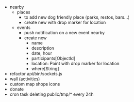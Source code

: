 - nearby
    - places 
        - to add new dog friendly place (parks, restos, bars...)
        - create new with drop marker for location
    - events
        - push notification on a new event nearby
        - create new 
            - name
            - description
            - date, hour
            - participants[ObjectId]
            - location: Point with drop marker for location
            - where[String]
- refactor api/bin/sockets.js
- wall (activities)
- custom map shops icons
- donate
- cron task deleting public/tmp/* every 24h